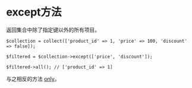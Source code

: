 # except方法

返回集合中除了指定键以外的所有项目。

```
$collection = collect(['product_id' => 1, 'price' => 100, 'discount' => false]);

$filtered = $collection->except(['price', 'discount']);

$filtered->all(); // ['product_id' => 1]
```

与之相反的方法 [only](/collections/only.md)。



